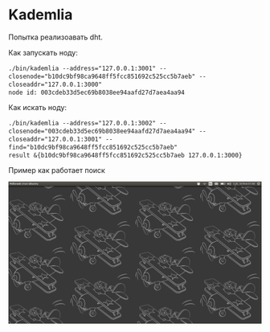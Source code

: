 # Kademlia

Попытка реализоавать dht. 

Как запускать ноду:

```
./bin/kademlia --address="127.0.0.1:3001" --closenode="b10dc9bf98ca9648ff5fcc851692c525cc5b7aeb" --closeaddr="127.0.0.1:3000"
node id: 003cdeb33d5ec69b8038ee94aafd27d7aea4aa94
```

Как искать ноду:

```
./bin/kademlia --address="127.0.0.1:3002" --closenode="003cdeb33d5ec69b8038ee94aafd27d7aea4aa94" --closeaddr="127.0.0.1:3001" --find="b10dc9bf98ca9648ff5fcc851692c525cc5b7aeb"
result &{b10dc9bf98ca9648ff5fcc851692c525cc5b7aeb 127.0.0.1:3000}
```

Пример как работает поиск

![](kademlia.png)
